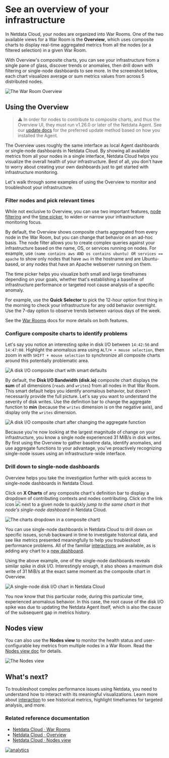 <!--
title: "See an overview of your infrastructure"
description: "With Netdata Cloud's War Rooms, you can see real-time metrics, from any number of nodes in your infrastructure, in composite charts."
custom_edit_url: https://github.com/netdata/netdata/edit/master/docs/visualize/overview-infrastructure.md
-->

# See an overview of your infrastructure

In Netdata Cloud, your nodes are organized into War Rooms. One of the two available views for a War Room is the
**Overview**, which uses composite charts to display real-time aggregated metrics from all the nodes (or a filtered
selection) in a given War Room.

With Overview's composite charts, you can see your infrastructure from a single pane of glass, discover trends or
anomalies, then drill down with filtering or single-node dashboards to see more. In the screenshot below,
each chart visualizes average or sum metrics values from across 5 distributed nodes.

![The War Room
Overview](https://user-images.githubusercontent.com/1153921/95912630-e75ed600-0d57-11eb-8a3b-49e883d16833.png)

## Using the Overview

> ⚠️ In order for nodes to contribute to composite charts, and thus the Overview UI, they must run v1.26.0 or later of
> the Netdata Agent. See our [update docs](/docs/agent/packaging/installer/update) for the preferred update method based
> on how you installed the Agent.

The Overview uses roughly the same interface as local Agent dashboards or single-node dashboards in Netdata Cloud. By
showing all available metrics from all your nodes in a single interface, Netdata Cloud helps you visualize the overall
health of your infrastructure. Best of all, you don't have to worry about creating your own dashboards just to get
started with infrastructure monitoring.

Let's walk through some examples of using the Overview to monitor and troubleshoot your infrastructure.

### Filter nodes and pick relevant times

While not exclusive to Overview, you can use two important features, [node
filtering](https://learn.netdata.cloud/docs/cloud/war-rooms#node-filter) and the [time
picker](https://learn.netdata.cloud/docs/cloud/war-rooms#time-picker), to widen or narrow your infrastructure monitoring focus.

By default, the Overview shows composite charts aggregated from every node in the War Room, but you can change that
behavior on an ad-hoc basis. The node filter allows you to create complex queries against your infrastructure based on
the name, OS, or services running on nodes. For example, use `(name contains aws AND os contains ubuntu) OR services ==
apache` to show only nodes that have `aws` in the hostname and are Ubuntu-based, or any nodes that have an Apache
webserver running on them.

The time picker helps you visualize both small and large timeframes depending on your goals, whether that's establishing
a baseline of infrastructure performance or targeted root cause analysis of a specific anomaly.

For example, use the **Quick Selector** to pick the 12-hour option first thing in the morning to check your
infrastructure for any odd behavior overnight. Use the 7-day option to observe trends between various days of the week.

See the [War Rooms](https://learn.netdata.cloud/docs/cloud/war-rooms) docs for more details on both features.

### Configure composite charts to identify problems

Let's say you notice an interesting spike in disk I/O between `14:42:56` and `14:47:08`. Highlight the anomalous area
using `ALT/⌘ + mouse selection`, then zoom in with `SHIFT + mouse selection` to synchronize all composite charts around
this potentially problematic area.

![A disk I/O composite chart with smart
defaults](https://user-images.githubusercontent.com/1153921/96195245-1f554d00-0f01-11eb-910e-6f9481220770.png)

By default, the **Disk I/O Bandwidth (disk.io)** composite chart displays the **sum** of all dimensions (`reads` and
`writes`) from all nodes in that War Room. This smart default helps you identify anomalous behavior, but doesn't
necessarily provide the full picture. Let's say you want to understand the severity of disk writes. Use the definition
bar to change the aggregate function to **min** (because the `writes` dimension is on the negative axis), and display
only the `writes` dimension.

![A disk I/O composite chart after changing the aggregate
function](https://user-images.githubusercontent.com/1153921/96195247-20867a00-0f01-11eb-965d-242b0784e9b2.png)

Because you're now looking at the largest magnitude of change on your infrastructure, you know a single node experienced
31 MiB/s in disk writes. By first using the Overview to gather baseline data, identify anomalies, and use aggregate
functions to your advantage, you've proactively recognizing single-node issues using an infrastructure-wide interface.

### Drill down to single-node dashboards

Overview helps you take the investigation further with quick access to single-node dashboards in Netdata Cloud.

Click on **X Charts** of any composite chart's definition bar to display a dropdown of contributing contexts and nodes
contributing. Click on the link icon <img class="img__inline img__inline--link"
src="https://user-images.githubusercontent.com/1153921/95762109-1d219300-0c62-11eb-8daa-9ba509a8e71c.png" /> next to a
given node to quickly _jump to the same chart in that node's single-node dashboard_ in Netdata Cloud.

![The charts dropdown in a composite
chart](https://user-images.githubusercontent.com/1153921/95911970-06a93380-0d57-11eb-8538-5291d17498a4.png))

You can use single-node dashboards in Netdata Cloud to drill down on specific issues, scrub backward in time to
investigate historical data, and see like metrics presented meaningfully to help you troubleshoot performance problems.
All of the familiar [interactions](/docs/visualize/interact-dashboards-charts.md) are available, as is adding any chart
to a [new dashboard](/docs/visualize/create-dashboards.md).

Using the above example, one of the single-node dashboards reveals similar spike in disk I/O. Interestingly enough, it
also shows a maximum disk write of 31 MiB/s at the exact same moment as the composite chart in Overview.

![A single-node disk I/O chart in Netdata
Cloud](https://user-images.githubusercontent.com/1153921/96195248-20867a00-0f01-11eb-98c7-b1d87ccbd48a.png)

You now know that this particular node, during this particular time, experienced anomalous behavior. In this case, the
root cause of the disk I/O spike was due to updating the Netdata Agent itself, which is also the cause of the subsequent
gap in metrics history.

## Nodes view

You can also use the **Nodes view** to monitor the health status and user-configurable key metrics from multiple nodes
in a War Room. Read the [Nodes view doc](https://learn.netdata.cloud/docs/cloud/visualize/nodes) for details.

![The Nodes view](https://user-images.githubusercontent.com/1153921/95909704-cb593580-0d53-11eb-88fa-a3416ab09849.png)

## What's next?

To troubleshoot complex performance issues using Netdata, you need to understand how to interact with its meaningful
visualizations. Learn more about [interaction](/docs/visualize/interact-dashboards-charts.md) to see historical metrics,
highlight timeframes for targeted analysis, and more.

### Related reference documentation

-   [Netdata Cloud · War Rooms](https://learn.netdata.cloud/docs/cloud/war-rooms)
-   [Netdata Cloud · Overview](https://learn.netdata.cloud/docs/cloud/visualize/overview)
-   [Netdata Cloud · Nodes view](https://learn.netdata.cloud/docs/cloud/visualize/nodes-view)

[![analytics](https://www.google-analytics.com/collect?v=1&aip=1&t=pageview&_s=1&ds=github&dr=https%3A%2F%2Fgithub.com%2Fnetdata%2Fnetdata&dl=https%3A%2F%2Fmy-netdata.io%2Fgithub%2Fdocs%2Fvisualize%2Foverview-infrastructure&_u=MAC~&cid=5792dfd7-8dc4-476b-af31-da2fdb9f93d2&tid=UA-64295674-3)](<>)
